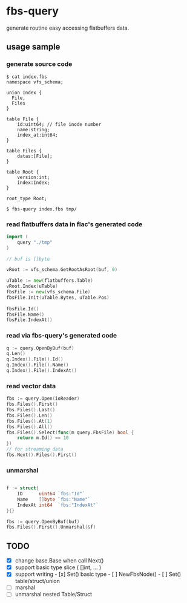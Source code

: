 # fbs-query 

generate routine easy accessing flatbuffers data.

## usage sample

### generate source code
```console
$ cat index.fbs
namespace vfs_schema;

union Index {
  File,
  Files
}

table File {
    id:uint64; // file inode number
    name:string;
    index_at:int64;
}

table Files {
    datas:[File];
}

table Root {
    version:int;
    index:Index;
}

root_type Root;

$ fbs-query index.fbs tmp/
```


### read flatbuffers data in flac's generated code

```go
import (
    query "./tmp"
)

// buf is []byte

vRoot := vfs_schema.GetRootAsRoot(buf, 0)

uTable := new(flatbuffers.Table)
vRoot.Index(uTable)
fbsFile := new(vfs_schema.File)
fbsFile.Init(uTable.Bytes, uTable.Pos)
  
fbsFile.Id()
fbsFile.Name()
fbsFile.IndexAt()
```


### read via fbs-query's generated code

```go
q := query.OpenByBuf(buf)
q.Len()
q.Index().File().Id()
q.Index().File().Name()
q.Index().File().IndexAt()

```

### read vector data 

```go
fbs := query.Open(ioReader)
fbs.Files().First()
fbs.Files().Last()
fbs.Files().Len()
fbs.Files().At(1)
fbs.Files().All()
fbs.Files().Select(func(m query.FbsFile) bool {
    return m.Id() == 10
})
// for streaming data
fbs.Next().Files().First()

```

### unmarshal 

```go

f := struct{
    ID      uint64 `fbs:"Id"`
	Name    []byte `fbs:"Name"`
	IndexAt int64  `fbs:"IndexAt"`
}{}

fbs := query.OpenByBuf(buf)
fbs.Files().First().Unmarshal(&f)

```


## TODO

- [x] change base.Base when call Next()
- [x] support basic type slice ( []int, ... )
- [x] support writing
      - [x] Set() basic type
      - [ ] NewFbsNode()
      - [ ] Set() table/struct/union 
- [ ] marshal
- [ ] unmarshal nested Table/Struct